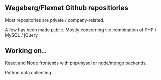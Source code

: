 <!--
**wegeberg/wegeberg** is a ✨ _special_ ✨ repository because its `README.md` (this file) appears on your GitHub profile.

Here are some ideas to get you started:

- 🔭 I’m currently working on ...
- 🌱 I’m currently learning ...
- 👯 I’m looking to collaborate on ...
- 🤔 I’m looking for help with ...
- 💬 Ask me about ...
- 📫 How to reach me: ...
- 😄 Pronouns: ...
- ⚡ Fun fact: ...
-->
## Wegeberg/Flexnet Github repositiories
Most repositories are private / company-related.

A few has been made public. Mostly concerning the combination of PHP / MySQL / jQuery

## Working on..
React and Node frontends with php/mysql or node/mongo backends.

Python data collecting
